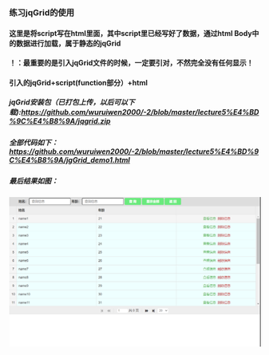 ### 练习jqGrid的使用
#### 这里是将script写在html里面，其中script里已经写好了数据，通过html Body中的数据进行加载，属于静态的jqGrid
#### ！：最重要的是引入jqGrid文件的时候，一定要引对，不然完全没有任何显示！
#### 引入的jqGrid+script(function部分）+html
##### jqGrid安装包（已打包上传，以后可以下载):https://github.com/wuruiwen2000/-2/blob/master/lecture5%E4%BD%9C%E4%B8%9A/jqgrid.zip
##### 全部代码如下：https://github.com/wuruiwen2000/-2/blob/master/lecture5%E4%BD%9C%E4%B8%9A/jgGrid_demo1.html
##### 最后结果如图：
![image](https://github.com/wuruiwen2000/-2/blob/master/lecture5%E4%BD%9C%E4%B8%9A/jqGrid_demo1.PNG)
